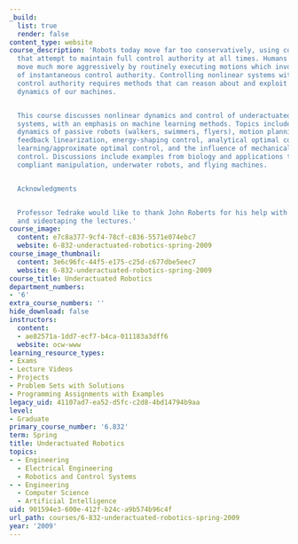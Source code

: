 ```yaml
---
_build:
  list: true
  render: false
content_type: website
course_description: 'Robots today move far too conservatively, using control systems
  that attempt to maintain full control authority at all times. Humans and animals
  move much more aggressively by routinely executing motions which involve a loss
  of instantaneous control authority. Controlling nonlinear systems without complete
  control authority requires methods that can reason about and exploit the natural
  dynamics of our machines.


  This course discusses nonlinear dynamics and control of underactuated mechanical
  systems, with an emphasis on machine learning methods. Topics include nonlinear
  dynamics of passive robots (walkers, swimmers, flyers), motion planning, partial
  feedback linearization, energy-shaping control, analytical optimal control, reinforcement
  learning/approximate optimal control, and the influence of mechanical design on
  control. Discussions include examples from biology and applications to legged locomotion,
  compliant manipulation, underwater robots, and flying machines.


  Acknowledgments


  Professor Tedrake would like to thank John Roberts for his help with the course
  and videotaping the lectures.'
course_image:
  content: e7c8a377-9cf4-78cf-c836-5571e074ebc7
  website: 6-832-underactuated-robotics-spring-2009
course_image_thumbnail:
  content: 3e6c96fc-44f5-e175-c25d-c677dbe5eec7
  website: 6-832-underactuated-robotics-spring-2009
course_title: Underactuated Robotics
department_numbers:
- '6'
extra_course_numbers: ''
hide_download: false
instructors:
  content:
  - ae82571a-1dd7-ecf7-b4ca-011183a3dff6
  website: ocw-www
learning_resource_types:
- Exams
- Lecture Videos
- Projects
- Problem Sets with Solutions
- Programming Assignments with Examples
legacy_uid: 41107ad7-ea52-d5fc-c2d8-4bd14794b9aa
level:
- Graduate
primary_course_number: '6.832'
term: Spring
title: Underactuated Robotics
topics:
- - Engineering
  - Electrical Engineering
  - Robotics and Control Systems
- - Engineering
  - Computer Science
  - Artificial Intelligence
uid: 901594e3-600e-412f-b24c-a9b574b96c4f
url_path: courses/6-832-underactuated-robotics-spring-2009
year: '2009'
---
```

